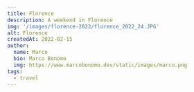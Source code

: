 ```yaml
---
title: Florence
description: A weekend in Florence
img: '/images/florence-2022/florence_2022_24.JPG'
alt: Florence
createdAt: 2022-02-15
author:
  name: Marco
  bio: Marco Bonomo
  img: https://www.marcobonomo.dev/static/images/marco.png
tags:
  - travel
---
```


<image-gallery :items="[
    '/images/florence-2022/florence_2022_01.JPG',
    '/images/florence-2022/florence_2022_02.JPG',
    '/images/florence-2022/florence_2022_03.JPG',
    '/images/florence-2022/florence_2022_04.JPG',
    '/images/florence-2022/florence_2022_05.JPG',
    '/images/florence-2022/florence_2022_06.JPG',
    '/images/florence-2022/florence_2022_07.JPG',
    '/images/florence-2022/florence_2022_08.JPG',
    '/images/florence-2022/florence_2022_09.JPG',
    '/images/florence-2022/florence_2022_10.JPG',
    '/images/florence-2022/florence_2022_12.JPG',
    '/images/florence-2022/florence_2022_13.JPG',
    '/images/florence-2022/florence_2022_14.JPG',
    '/images/florence-2022/florence_2022_15.JPG',
    '/images/florence-2022/florence_2022_16.JPG',
    '/images/florence-2022/florence_2022_17.JPG',
    '/images/florence-2022/florence_2022_18.JPG',
    '/images/florence-2022/florence_2022_19.JPG',
    '/images/florence-2022/florence_2022_20.JPG',
    '/images/florence-2022/florence_2022_21.JPG',
    '/images/florence-2022/florence_2022_11.JPG',
    '/images/florence-2022/florence_2022_22.JPG',
    '/images/florence-2022/florence_2022_23.JPG',
    '/images/florence-2022/florence_2022_24.JPG',
    '/images/florence-2022/florence_2022_25.JPG',
    '/images/florence-2022/florence_2022_26.JPG',
    '/images/florence-2022/florence_2022_27.JPG',
    '/images/florence-2022/florence_2022_28.JPG',
    '/images/florence-2022/florence_2022_29.JPG',
    '/images/florence-2022/florence_2022_30.JPG',
    '/images/florence-2022/florence_2022_31.JPG',
]" />

